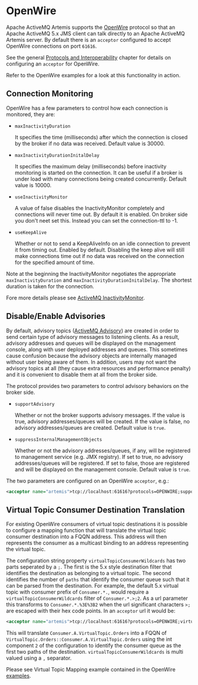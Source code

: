 # OpenWire

Apache ActiveMQ Artemis supports the
[OpenWire](http://activemq.apache.org/openwire.html) protocol so that an Apache
ActiveMQ 5.x JMS client can talk directly to an Apache ActiveMQ Artemis server.
By default there is an `acceptor` configured to accept OpenWire connections on
port `61616`.

See the general [Protocols and Interoperability](protocols-interoperability.md)
chapter for details on configuring an `acceptor` for OpenWire.

Refer to the OpenWire examples for a look at this functionality in action.

## Connection Monitoring

OpenWire has a few parameters to control how each connection is monitored, they
are:

- `maxInactivityDuration`

  It specifies the time (milliseconds) after which the connection is closed by
  the broker if no data was received.  Default value is 30000.

- `maxInactivityDurationInitalDelay`

  It specifies the maximum delay (milliseconds) before inactivity monitoring is
  started on the connection. It can be useful if a broker is under load with many
  connections being created concurrently. Default value is 10000.

- `useInactivityMonitor`

  A value of false disables the InactivityMonitor completely and connections
  will never time out. By default it is enabled. On broker side you don't neet
  set this. Instead you can set the connection-ttl to -1.

- `useKeepAlive`

  Whether or not to send a KeepAliveInfo on an idle connection to prevent it
  from timing out. Enabled by default.  Disabling the keep alive will still make
  connections time out if no data was received on the connection for the
  specified amount of time.

Note at the beginning the InactivityMonitor negotiates the appropriate
`maxInactivityDuration` and `maxInactivityDurationInitalDelay`. The shortest
duration is taken for the connection.

Fore more details please see [ActiveMQ
InactivityMonitor](http://activemq.apache.org/activemq-inactivitymonitor.html).

## Disable/Enable Advisories

By default, advisory topics ([ActiveMQ
Advisory](http://activemq.apache.org/advisory-message.html)) are created in
order to send certain type of advisory messages to listening clients. As a
result, advisory addresses and queues will be displayed on the management
console, along with user deployed addresses and queues. This sometimes cause
confusion because the advisory objects are internally managed without user
being aware of them. In addition, users may not want the advisory topics at all
(they cause extra resources and performance penalty) and it is convenient to
disable them at all from the broker side.

The protocol provides two parameters to control advisory behaviors on the
broker side.

- `supportAdvisory`

  Whether or not the broker supports advisory messages. If the value is true,
  advisory addresses/queues will be created.  If the value is false, no advisory
  addresses/queues are created. Default value is `true`. 

- `suppressInternalManagementObjects`

  Whether or not the advisory addresses/queues, if any, will be registered to
  management service (e.g. JMX registry). If set to true, no advisory
  addresses/queues will be registered. If set to false, those are registered and
  will be displayed on the management console. Default value is `true`.

The two parameters are configured on an OpenWire `acceptor`, e.g.:

```xml
<acceptor name="artemis">tcp://localhost:61616?protocols=OPENWIRE;supportAdvisory=true;suppressInternalManagementObjects=false</acceptor>
```

## Virtual Topic Consumer Destination Translation

For existing OpenWire consumers of virtual topic destinations it is possible to
configure a mapping function that will translate the virtual topic consumer
destination into a FQQN address. This address will then represents the consumer as a
multicast binding to an address representing the virtual topic. 

The configuration string property `virtualTopicConsumerWildcards` has two parts
seperated by a `;`. The first is the 5.x style destination filter that
identifies the destination as belonging to a virtual topic. The second
identifies the number of `paths` that identify the consumer queue such that it
can be parsed from the destination. For example, the default 5.x virtual topic
with consumer prefix of `Consumer.*.`, would require a
`virtualTopicConsumerWildcards` filter of `Consumer.*.>;2`. As a url parameter
this transforms to `Consumer.*.%3E%3B2` when the url significant characters
`>;` are escaped with their hex code points. In an `acceptor` url it would be:

```xml
<acceptor name="artemis">tcp://localhost:61616?protocols=OPENWIRE;virtualTopicConsumerWildcards=Consumer.*.%3E%3B2</acceptor>
```

This will translate `Consumer.A.VirtualTopic.Orders` into a FQQN of
`VirtualTopic.Orders::Consumer.A.VirtualTopic.Orders` using the int component `2` of the
configuration to identify the consumer queue as the first two paths of the
destination.  `virtualTopicConsumerWildcards` is multi valued using a `,`
separator.

Please see Virtual Topic Mapping example contained in the OpenWire
[examples](examples.md).